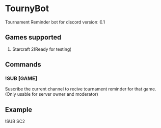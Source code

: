 # TournyBot
Tournament Reminder bot for discord
version: 0.1

## Games supported

  1. Starcraft 2(Ready for testing)

## Commands

### !SUB [GAME]

Suscribe the current channel to recive tournament reminder for that game.(Only usable for server owner and moderator)

## Example

!SUB SC2
